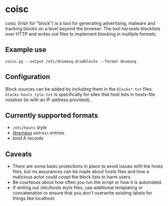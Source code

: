 coisc
========

coisc (Irish for "block") is a tool for generating advertising,
malware and tracking blocks on a level beyond the browser. The tool
harvests blacklists over HTTP and writes out files to implement
blocking in multiple formats.

Example use
--------
```coisc.py --output /etc/dnsmasq.d/adblocks --format dnsmasq```

Configuration
--------
Block sources can be added by including them in the ```blocks*.txt```
files. ```blocks-hosts_tyle.txt``` is specifically for sites that host
lists in hosts-file notation (ie with an IP address provided),

Currently supported formats
--------
* ```/etc/hosts``` style
* [dnsmasq](http://www.thekelleys.org.uk/dnsmasq/doc.html) ```address``` entries
* bind A records

Caveats
--------
* There are some basic protections in place to avoid issues with the hosts files, but no assurances can be made about hosts files and how a malicious actor could coopt the block lists to harm users.
* Be courteous about how often you run the script or how it is automated.
* If writing out /etc/hosts style files, use additional templating or concatenation to ensure that you don't overwrite existing labels for things like localhost.
